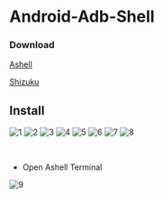 # Android-Adb-Shell



### Download
  
   [Ashell](https://github.com/xiv3r/Android-Adb-Shell/raw/main/ashell-v8.apk)
 
   [Shizuku](https://github.com/xiv3r/Android-Adb-Shell/raw/main/shizuku-v13.apk)


## Install

![1](https://github.com/xiv3r/Android-Adb-Shell/blob/main/file/IMG_20231114_092952.jpg)
![2](https://github.com/xiv3r/Android-Adb-Shell/blob/main/file/IMG_20231114_093015.jpg)
![3](https://github.com/xiv3r/Android-Adb-Shell/blob/main/file/IMG_20231114_093036.jpg)
![4](https://github.com/xiv3r/Android-Adb-Shell/blob/main/file/Screenshot_2023_1114_092658.png)
![5](https://github.com/xiv3r/Android-Adb-Shell/blob/main/file/Screenshot_2023_1114_092714.png)
![6](https://github.com/xiv3r/Android-Adb-Shell/blob/main/file/IMG_20231114_093111.jpg)
![7](https://github.com/xiv3r/Android-Adb-Shell/blob/main/file/Screenshot_2023_1114_093227.png)
![8](https://github.com/xiv3r/Android-Adb-Shell/blob/main/file/Screenshot_20231114_092847.jpg)

<br>

- Open Ashell Terminal

![9](https://github.com/xiv3r/Android-Adb-Shell/blob/main/file/IMG_20231114_093309.jpg)
